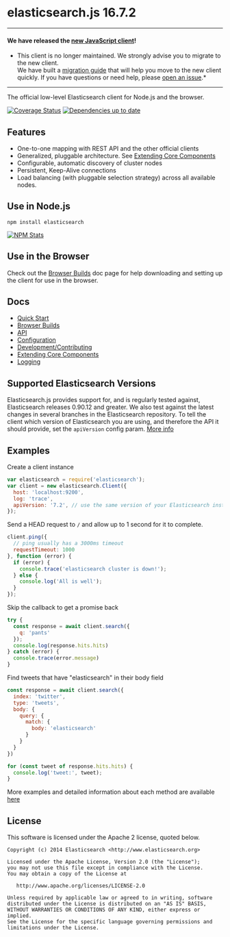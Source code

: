 # elasticsearch.js 16.7.2

---

#### We have released the [new JavaScript client](https://www.elastic.co/blog/new-elasticsearch-javascript-client-released)!
* This client is no longer maintained. We strongly advise you to migrate to the new client.<br/>
We have built a [migration guide](https://www.elastic.co/guide/en/elasticsearch/client/elasticsearch-js/current/breaking-changes.html) that will help you move to the new client quickly. If you have questions or need help, please [open an issue](https://github.com/elastic/elasticsearch-js/issues/new/choose).*

---

The official low-level Elasticsearch client for Node.js and the browser.

[![Coverage Status](http://img.shields.io/coveralls/elastic/elasticsearch-js/master.svg?style=flat-square)](https://coveralls.io/r/elastic/elasticsearch-js?branch=master)
[![Dependencies up to date](http://img.shields.io/david/elastic/elasticsearch-js.svg?style=flat-square)](https://david-dm.org/elastic/elasticsearch-js)

## Features

 - One-to-one mapping with REST API and the other official clients
 - Generalized, pluggable architecture. See [Extending Core Components](https://www.elastic.co/guide/en/elasticsearch/client/elasticsearch-js/16.x/extending_core_components.html)
 - Configurable, automatic discovery of cluster nodes
 - Persistent, Keep-Alive connections
 - Load balancing (with pluggable selection strategy) across all available nodes.

## Use in Node.js

```
npm install elasticsearch
```

[![NPM Stats](https://nodei.co/npm/elasticsearch.png?downloads=true)](https://npmjs.org/package/elasticsearch)

## Use in the Browser

Check out the [Browser Builds](https://www.elastic.co/guide/en/elasticsearch/client/elasticsearch-js/16.x/browser-builds.html) doc page for help downloading and setting up the client for use in the browser.

## Docs
 - [Quick Start](https://www.elastic.co/guide/en/elasticsearch/client/elasticsearch-js/16.x/quick-start.html)
 - [Browser Builds](https://www.elastic.co/guide/en/elasticsearch/client/elasticsearch-js/16.x/browser-builds.html)
 - [API](https://www.elastic.co/guide/en/elasticsearch/client/elasticsearch-js/16.x/api-reference.html)
 - [Configuration](https://www.elastic.co/guide/en/elasticsearch/client/elasticsearch-js/16.x/configuration.html)
 - [Development/Contributing](https://www.elastic.co/guide/en/elasticsearch/client/elasticsearch-js/16.x/contributing.html)
 - [Extending Core Components](https://www.elastic.co/guide/en/elasticsearch/client/elasticsearch-js/16.x/extending_core_components.html)
 - [Logging](https://www.elastic.co/guide/en/elasticsearch/client/elasticsearch-js/16.x/logging.html)

## Supported Elasticsearch Versions

Elasticsearch.js provides support for, and is regularly tested against, Elasticsearch releases 0.90.12 and greater. We also test against the latest changes in several branches in the Elasticsearch repository. To tell the client which version of Elasticsearch you are using, and therefore the API it should provide, set the `apiVersion` config param. [More info](https://www.elastic.co/guide/en/elasticsearch/client/elasticsearch-js/16.x/configuration.html#config-options)

## Examples

Create a client instance
```js
var elasticsearch = require('elasticsearch');
var client = new elasticsearch.Client({
  host: 'localhost:9200',
  log: 'trace',
  apiVersion: '7.2', // use the same version of your Elasticsearch instance
});
```

Send a HEAD request to `/` and allow up to 1 second for it to complete.
```js
client.ping({
  // ping usually has a 3000ms timeout
  requestTimeout: 1000
}, function (error) {
  if (error) {
    console.trace('elasticsearch cluster is down!');
  } else {
    console.log('All is well');
  }
});
```

Skip the callback to get a promise back
```js
try {
  const response = await client.search({
    q: 'pants'
  });
  console.log(response.hits.hits)
} catch (error) {
  console.trace(error.message)
}
```

Find tweets that have "elasticsearch" in their body field
```js
const response = await client.search({
  index: 'twitter',
  type: 'tweets',
  body: {
    query: {
      match: {
        body: 'elasticsearch'
      }
    }
  }
})

for (const tweet of response.hits.hits) {
  console.log('tweet:', tweet);
}
```

More examples and detailed information about each method are available [here](https://www.elastic.co/guide/en/elasticsearch/client/elasticsearch-js/16.x/index.html)

## License

This software is licensed under the Apache 2 license, quoted below.

    Copyright (c) 2014 Elasticsearch <http://www.elasticsearch.org>

    Licensed under the Apache License, Version 2.0 (the "License");
    you may not use this file except in compliance with the License.
    You may obtain a copy of the License at

       http://www.apache.org/licenses/LICENSE-2.0

    Unless required by applicable law or agreed to in writing, software
    distributed under the License is distributed on an "AS IS" BASIS,
    WITHOUT WARRANTIES OR CONDITIONS OF ANY KIND, either express or implied.
    See the License for the specific language governing permissions and
    limitations under the License.
